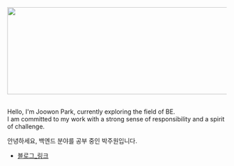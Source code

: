 


<a href="https://github.com/devxb/gitanimals">
  <img
    src="https://render.gitanimals.org/lines/qkrwndnjs1075?pet-id=625199397123899845"
    width="600" 
    height="200"
  />
</a>
  



<br/>
<br/>


Hello, I'm Joowon Park, currently exploring the field of BE.<br>
I am committed to my work with a strong sense of responsibility and a spirit of challenge.<br>

안녕하세요, 백엔드 분야를 공부 중인 박주원입니다.<br>

- [블로그_링크](https://park-til.tistory.com)


</details>

<br/>
<br/>
<br/>
<br/>



